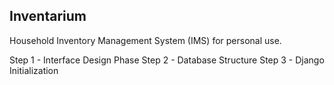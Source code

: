 ## Inventarium
Household Inventory Management System (IMS) for personal use.

Step 1 - Interface Design Phase
Step 2 - Database Structure
Step 3 - Django Initialization
